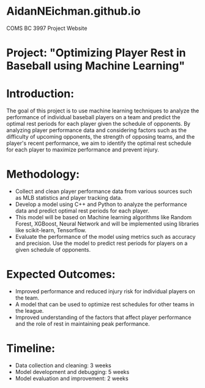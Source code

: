 # AidanNEichman.github.io
COMS BC 3997 Project Website

# Project: "Optimizing Player Rest in Baseball using Machine Learning"

# Introduction: 
The goal of this project is to use machine learning techniques to analyze the
performance of individual baseball players on a team and predict the optimal
rest periods for each player given the schedule of opponents. By analyzing
player performance data and considering factors such as the difficulty of
upcoming opponents, the strength of opposing teams, and the player's recent
performance, we aim to identify the optimal rest schedule for each player to
maximize performance and prevent injury.

# Methodology:
- Collect and clean player performance data from various sources such as MLB
  statistics and player tracking data.
- Develop a model using C++ and Python to analyze the performance data and
  predict optimal rest periods for each player.
- This model will be based on Machine learning algorithms like Random Forest,
  XGBoost, Neural Network and will be implemented using libraries like
scikit-learn, Tensorflow.
- Evaluate the performance of the model using metrics such as accuracy and
  precision.
Use the model to predict rest periods for players on a given schedule of
opponents.

# Expected Outcomes:

- Improved performance and reduced injury risk for individual players on the
  team.
- A model that can be used to optimize rest schedules for other teams in the
  league.
- Improved understanding of the factors that affect player performance and the
  role of rest in maintaining peak performance.

# Timeline:

- Data collection and cleaning: 3 weeks
- Model development and debugging: 5 weeks
- Model evaluation and improvement: 2 weeks
